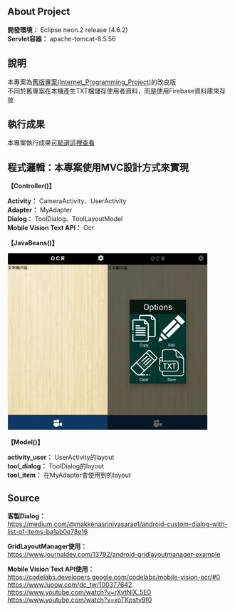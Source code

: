 About Project
---
**開發環境：** Eclipse neon.2 release (4.6.2) \
**Servlet容器：** apache-tomcat-8.5.56

說明
---
本專案為[舊版專案(Internet_Programming_Project)](https://github.com/kikihayashi/Internet_Programming_Project)的改良版 \
不同於舊專案在本機產生TXT檔儲存使用者資料，而是使用Firebase資料庫來存放

執行成果
---
本專案執行成果[可點選這裡查看](https://drive.google.com/file/d/1fH4EER6vM-MO9XTmcc3zmswce-USgTre/view?usp=sharing)

程式邏輯：本專案使用MVC設計方式來實現
---



**【Controller()】**

**Activity：** CameraActivity、UserActivity\
**Adapter：** MyAdapter\
**Dialog：** ToolDialog、ToolLayoutModel\
**Mobile Vision Text API：** Ocr

**【JavaBeans()】**

![image](https://github.com/kikihayashi/OCR_App_Android/blob/master/test.png) 

**【Model()】**

**activity_user：** UserActivity的layout\
**tool_dialog：** ToolDialog的layout\
**tool_item：** 在MyAdapter會使用到的layout




Source
---
**客製Dialog：**\
https://medium.com/@makkenasrinivasarao1/android-custom-dialog-with-list-of-items-ba1ab0e78e16

**GridLayoutManager使用：**\
https://www.journaldev.com/13792/android-gridlayoutmanager-example

**Mobile Vision Text API使用：**\
https://codelabs.developers.google.com/codelabs/mobile-vision-ocr/#0 \
https://www.luoow.com/dc_tw/100377642 \
https://www.youtube.com/watch?v=rXvtNlX_5E0 \
https://www.youtube.com/watch?v=xoTKpstv9f0
